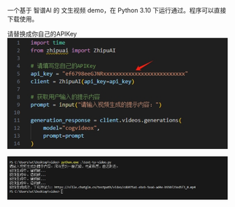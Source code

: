 一个基于 智谱AI 的 文生视频 demo，在 Python 3.10 下运行通过。程序可以直接下载使用。

请替换成你自己的APIKey
![image text](https://github.com/wshze/cogvideox/blob/main/1629.png "image")

![image text](https://github.com/wshze/cogvideox/blob/main/40822085809.png "image")

